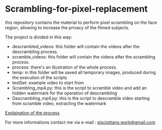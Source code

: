 # Scrambling-for-pixel-replacement
this repository contains the material to perform pixel scrambling on the face region, allowing to increase the privacy of the filmed subjects.

The project is divided in this way:

- descrambled_videos: this folder will contain the videos after the descrambling process.
- scramble_videos:  this folder will contain the videos after the scrambling process.
- process: there's an illustration of the whole process.
- temp: in this folder will be saved all temporary images, produced during the execution of the scripts
- testSet: example video to start from
- Scrambling_mp4.py: this is the script to scramble video and add an hidden watermark for the operation of descrambling
- Descrambling_mp4.py: this is the script to descramble video starting from scramble video, extracting the watermark

 [Explaination of the process](./process/funzionamento.jpg)

For more informations contact me via e-mail : pisciottano.work@gmail.com
